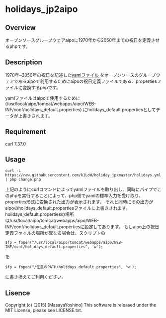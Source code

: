 # holidays_jp2aipo


## Overview

オープンソースグループウェアaipoに1970年から2050年までの祝日を定義させるphpです。


## Description


1970年~2050年の祝日を記述した[yamlファイル]
をオープンソースのグループウェアであるaipoで利用するためにaipoの祝日定義ファイルである、propertiesファイルに変換するphpです。

yamlファイルはaipoで使用するために(/usr/local/aipo/tomcat/webapps/aipo/WEB-INF/conf/holidays_default.properties)
にholidays_default.propertiesとしてデータが上書きされます。


[yamlファイル]: https://raw.githubusercontent.com/k1LoW/holiday_jp/master/holidays.yml "祝日データ"


## Requirement

curl 7.37.0


## Usage


`curl -L https://raw.githubusercontent.com/k1LoW/holiday_jp/master/holidays.yml | php change.php`

上記のようにcurlコマンドによってyamlファイルを取り出し、同時にパイプでこのphpを実行することによって、php側でyamlの標準入力を受け取り、properties形式に変換された出力が表示されます。
それと同時にその出力がaipoのholidays_default.propertiesファイルに上書きされます。
holidays_default.propertiesの場所は/usr/local/aipo/tomcat/webapps/aipo/WEB-INF/conf/holidays_default.propertiesに設定してあります。
もしaipo上の祝日定義ファイルの場所が異なる場合は、スクリプトの

`$fp = fopen("/usr/local/aipo/tomcat/webapps/aipo/WEB-INF/conf/holidays_default.properties", 'w');`

を

`$fp = fopen("/任意のPATH/holidays_default.properties", 'w');`

に書き換えてご利用ください。


## Lisence

Copyright (c) [2015] [MasayaYoshino]
This software is released under the MIT License, please see LICENSE.txt.
